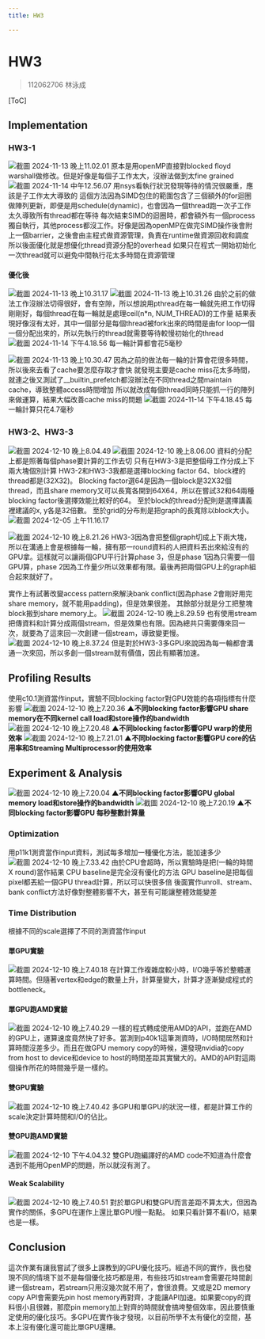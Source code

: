 ```yaml
---
title: HW3

---
```


# HW3
> 112062706 林泳成

[ToC]

## Implementation
### HW3-1
![截圖 2024-11-13 晚上11.02.01](https://hackmd.io/_uploads/rytl5yQz1l.png)
原本是用openMP直接對blocked floyd warshall做修改。但是好像是每個子工作太大，沒辦法做到太fine grained
![截圖 2024-11-14 中午12.56.07](https://hackmd.io/_uploads/B1izVWQzJx.png)
用nsys看執行狀況發現等待的情況很嚴重，應該是子工作太大導致的
這個方法因為SIMD包住的範圍包含了三個額外的for迴圈做陣列更新，即便是用schedule(dynamic)，也會因為一個thread跑一次子工作太久導致所有thread都在等待
每次結束SIMD的迴圈時，都會額外有一個process獨自執行，其他process都沒工作。好像是因為openMP在做完SIMD操作後會附上一個barrier，之後會由主程式做資源管理，負責在runtime做資源回收和調度
所以後面優化就是想優化thread資源分配的overhead
如果只在程式一開始初始化一次thread就可以避免中間執行花太多時間在資源管理

#### 優化後
![截圖 2024-11-13 晚上10.31.17](https://hackmd.io/_uploads/Sk8jW-mGJe.png)
![截圖 2024-11-13 晚上10.31.26](https://hackmd.io/_uploads/S1vjZb7fkg.png)
由於之前的做法工作沒辦法切得很好，會有空隙，所以想說用pthread在每一輪就先把工作切得剛剛好，每個thread在每一輪就是處理ceil(n*n, NUM_THREAD)的工作量
結果表現好像沒有太好，其中一個部分是每個thread被fork出來的時間是由for loop一個一個分配出來的，所以先執行的thread就需要等待較慢初始化的thread
![截圖 2024-11-14 下午4.18.56](https://hackmd.io/_uploads/SJVqM4XMkl.png)
每一輪計算都會花5毫秒

![截圖 2024-11-13 晚上10.30.47](https://hackmd.io/_uploads/S1yHMZXMke.png)
因為之前的做法每一輪的計算會花很多時間，所以後來去看了cache要怎麼存取才會快
就發現主要是cache miss花太多時間，就連之後又測試了__builtin_prefetch都沒辦法在不同thread之間maintain cache，導致整體access時間增加
所以就改成每個thread同時只能抓一行的陣列來做運算，結果大幅改善cache miss的問題
![截圖 2024-11-14 下午4.18.45](https://hackmd.io/_uploads/HkIJXE7Mke.png)
每一輪計算只花4.7毫秒

### HW3-2、HW3-3
![截圖 2024-12-10 晚上8.04.49](https://hackmd.io/_uploads/Sk220oBVJx.png)
![截圖 2024-12-10 晚上8.06.00](https://hackmd.io/_uploads/rkhnRiSNyl.png)
資料的分配上都是照著每個phase要計算的工作去切
只有在HW3-3是把整個母工作分成上下兩大塊個別計算
HW3-2和HW3-3我都是選擇blocking factor 64、block裡的thread都是(32X32)。
Blocking factor選64是因為一個block是32X32個thread，而且share memory又可以長寬各開到64X64，所以在嘗試32和64兩種blocking factor後選擇效能比較好的64。
至於block的thread分配則是選擇講義裡建議的x, y各是32倍數。
至於grid的分布則是把graph的長寬除以block大小。
![截圖 2024-12-05 上午11.16.17](https://hackmd.io/_uploads/BkxRW3B4Jl.png)

![截圖 2024-12-10 晚上8.21.26](https://hackmd.io/_uploads/HkhUzhr4Jg.png)
HW3-3因為會把整個graph切成上下兩大塊，所以在溝通上會是根據每一輪，擁有那一round資料的人把資料丟出來給沒有的GPU拿。這樣就可以讓兩個GPU平行計算phase 3，但是phase 1因為只需要一個GPU算，phase 2因為工作量少所以效果都有限。最後再把兩個GPU上的graph組合起來就好了。

實作上有試著改變access pattern來解決bank conflict(因為phase 2會剛好用完share memory，就不能用padding)，但是效果很差。
其餘部分就是分工把整塊block搬到share memory上。
![截圖 2024-12-10 晚上8.29.59](https://hackmd.io/_uploads/ry3pr3HVkg.png)
也有使用stream把傳資料和計算分成兩個stream，但是效果也有限。因為總共只需要傳來回一次，就要為了這來回一次創建一個stream，導致變更慢。
![截圖 2024-12-10 晚上8.37.24](https://hackmd.io/_uploads/r1SnIhS4ke.png)
但是對於HW3-3多GPU來說因為每一輪都會溝通一次來回，所以多創一個stream就有價值，因此有顯著加速。

## Profiling Results
使用c10.1測資當作input，實驗不同blocking factor對GPU效能的各項指標有什麼影響
![截圖 2024-12-10 晚上7.20.36](https://hackmd.io/_uploads/BkrN4jSV1e.png)
**▲不同blocking factor影響GPU share memory在不同kernel call load和store操作的bandwidth**
![截圖 2024-12-10 晚上7.20.48](https://hackmd.io/_uploads/H1HV4sBVJl.png)
**▲不同blocking factor影響GPU warp的使用效率**
![截圖 2024-12-10 晚上7.21.01](https://hackmd.io/_uploads/HJL4NjHEkx.png)
**▲不同blocking factor影響GPU core的佔用率和Streaming Multiprocessor的使用效率**

## Experiment & Analysis

![截圖 2024-12-10 晚上7.20.04](https://hackmd.io/_uploads/HkSVEiBE1l.png)
**▲不同blocking factor影響GPU global memory load和store操作的bandwidth**
![截圖 2024-12-10 晚上7.20.19](https://hackmd.io/_uploads/B1BEVjSN1e.png)
**▲不同blocking factor影響GPU 每秒整數計算量**
### Optimization
用p11k1測資當作input資料，測試每多增加一種優化方法，能加速多少
![截圖 2024-12-10 晚上7.33.42](https://hackmd.io/_uploads/S1K5DirVye.png)
由於CPU會超時，所以實驗時是把(一輪的時間 X round)當作結果
CPU baseline是完全沒有優化的方法
GPU baseline是把每個pixel都丟給一個GPU thread計算，所以可以快很多倍
後面實作unroll、stream、bank conflict方法好像對整體影響不大，甚至有可能讓整體效能變差

### Time Distribution
根據不同的scale選擇了不同的測資當作input
#### 單GPU實驗
![截圖 2024-12-10 晚上7.40.18](https://hackmd.io/_uploads/HkSgFiB4Jl.png)
在計算工作複雜度較小時，I/O幾乎等於整體運算時間。但隨著vertex和edge的數量上升，計算量變大，計算才逐漸變成程式的bottleneck。

#### 單GPU跑AMD實驗
![截圖 2024-12-10 晚上7.40.29](https://hackmd.io/_uploads/BkjdFjSNkx.png)
一樣的程式轉成使用AMD的API，並跑在AMD的GPU上，運算速度竟然快了好多。當測到p40k1這筆測資時，I/O時間居然和計算時間沒差多少。而且在做GPU memory copy的時候，還發現nvidia的copy from host to device和device to host的時間差距其實蠻大的。AMD的API對這兩個操作所花的時間幾乎是一樣的。

#### 雙GPU實驗
![截圖 2024-12-10 晚上7.40.42](https://hackmd.io/_uploads/S1euKsHEkl.png)
多GPU和單GPU的狀況一樣，都是計算工作的scale決定計算時間和I/O的佔比。

#### 雙GPU跑AMD實驗
![截圖 2024-12-10 下午4.04.32](https://hackmd.io/_uploads/H1BRKsH4kx.png)
雙GPU跑編譯好的AMD code不知道為什麼會遇到不能用OpenMP的問題，所以就沒有測了。

#### Weak Scalability
![截圖 2024-12-10 晚上7.40.51](https://hackmd.io/_uploads/B1IgTor4yx.png)
對於單GPU和雙GPU而言差距不算太大，但因為實作的關係，多GPU在運作上還比單GPU慢一點點。
如果只看計算不看I/O，結果也是一樣。


## Conclusion
這次作業有讓我嘗試了很多上課教到的GPU優化技巧。經過不同的實作，我也發現不同的情境下並不是每個優化技巧都是用，有些技巧如stream會需要花時間創建一個stream，若stream只用沒幾次就不用了，會很浪費。又或是2D memory copy API會需要先pin host memory再對齊，才能讓API加速。如果要copy的資料很小且很雜，那麼pin memory加上對齊的時間就會搞垮整個效率，因此要慎重定使用的優化技巧。多GPU在實作後才發現，以目前所學不太有優化的空間，基本上沒有優化還可能比單GPU還糟。